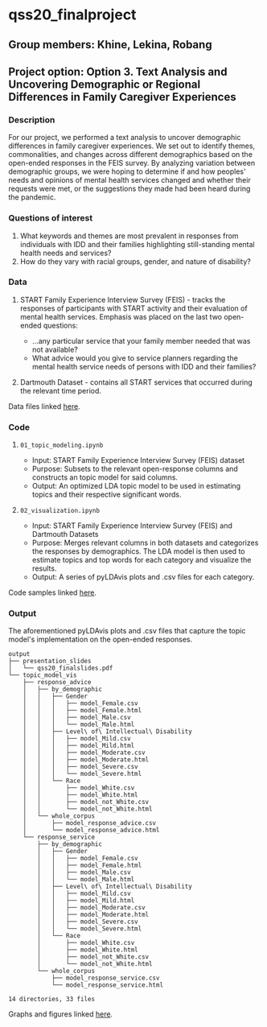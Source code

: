 # qss20_finalproject

## Group members: Khine, Lekina, Robang

## Project option: Option 3. Text Analysis and Uncovering Demographic or Regional Differences in Family Caregiver Experiences

### Description
For our project, we performed a text analysis to uncover demographic differences in family caregiver experiences. We set out to identify themes, commonalities, and changes across different demographics based on the open-ended responses in the FEIS survey. By analyzing variation between demographic groups, we were hoping to determine if and how peoples' needs and opinions of mental health services changed and whether their requests were met, or the suggestions they made had been heard during the pandemic.

### Questions of interest
1. What keywords and themes are most prevalent in responses from individuals with IDD and their families highlighting still-standing mental health needs and services?
2. How do they vary with racial groups, gender, and nature of disability?


### Data
1. START Family Experience Interview Survey (FEIS) - tracks the responses of participants with START activity and their evaluation of mental health services. Emphasis was placed on the last two open-ended questions:
   * ...any particular service that your family member needed that was not available?
   * What advice would you give to service planners regarding the mental health service needs of persons with IDD and their families?

2. Dartmouth Dataset - contains all START services that occurred during the relevant time period.

Data files linked [here](data/).

### Code
1. `01_topic_modeling.ipynb`
   * Input: START Family Experience Interview Survey (FEIS) dataset
   * Purpose: Subsets to the relevant open-response columns and constructs an topic model for said columns.
   * Output: An optimized LDA topic model to be used in estimating topics and their respective significant words.

2. `02_visualization.ipynb`
   * Input: START Family Experience Interview Survey (FEIS) and Dartmouth Datasets
   * Purpose: Merges relevant columns in both datasets and categorizes the responses by demographics. The LDA model is then used to estimate topics and top words for each category and visualize the results.
   * Output: A series of pyLDAvis plots and .csv files for each category.

Code samples linked [here](code/).




### Output
The aforementioned pyLDAvis plots and .csv files that capture the topic model's implementation on the open-ended responses.

```
output
├── presentation_slides
│   └── qss20_finalslides.pdf
└── topic_model_vis
    ├── response_advice
    │   ├── by_demographic
    │   │   ├── Gender
    │   │   │   ├── model_Female.csv
    │   │   │   ├── model_Female.html
    │   │   │   ├── model_Male.csv
    │   │   │   └── model_Male.html
    │   │   ├── Level\ of\ Intellectual\ Disability
    │   │   │   ├── model_Mild.csv
    │   │   │   ├── model_Mild.html
    │   │   │   ├── model_Moderate.csv
    │   │   │   ├── model_Moderate.html
    │   │   │   ├── model_Severe.csv
    │   │   │   └── model_Severe.html
    │   │   └── Race
    │   │       ├── model_White.csv
    │   │       ├── model_White.html
    │   │       ├── model_not_White.csv
    │   │       └── model_not_White.html
    │   └── whole_corpus
    │       ├── model_response_advice.csv
    │       └── model_response_advice.html
    └── response_service
        ├── by_demographic
        │   ├── Gender
        │   │   ├── model_Female.csv
        │   │   ├── model_Female.html
        │   │   ├── model_Male.csv
        │   │   └── model_Male.html
        │   ├── Level\ of\ Intellectual\ Disability
        │   │   ├── model_Mild.csv
        │   │   ├── model_Mild.html
        │   │   ├── model_Moderate.csv
        │   │   ├── model_Moderate.html
        │   │   ├── model_Severe.csv
        │   │   └── model_Severe.html
        │   └── Race
        │       ├── model_White.csv
        │       ├── model_White.html
        │       ├── model_not_White.csv
        │       └── model_not_White.html
        └── whole_corpus
            ├── model_response_service.csv
            └── model_response_service.html

14 directories, 33 files
```

Graphs and figures linked [here](output/).
